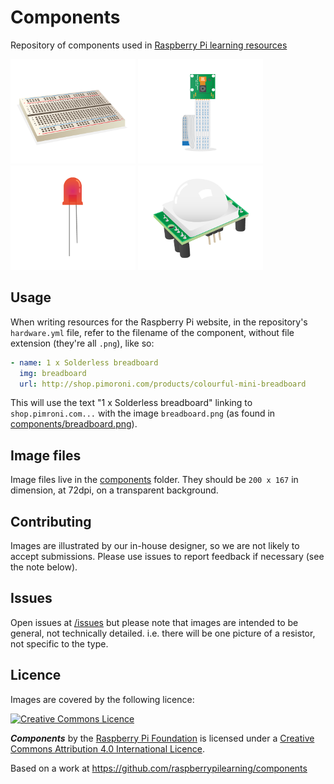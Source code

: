 # Components

Repository of components used in [Raspberry Pi learning resources](http://www.raspberrypi.org/resources/)

[![](components/breadboard.png)](components/) [![](components/camera.png)](components/) [![](components/led.png)](components/) [![](components/pir.png)](components/)

## Usage

When writing resources for the Raspberry Pi website, in the repository's `hardware.yml` file, refer to the filename of the component, without file extension (they're all `.png`), like so:

```yml
- name: 1 x Solderless breadboard
  img: breadboard
  url: http://shop.pimoroni.com/products/colourful-mini-breadboard
```

This will use the text "1 x Solderless breadboard" linking to `shop.pimroni.com...` with the image `breadboard.png` (as found in [components/breadboard.png](components/breadboard.png)).

## Image files

Image files live in the [components](components/) folder. They should be `200 x 167` in dimension, at 72dpi, on a transparent background.

## Contributing

Images are illustrated by our in-house designer, so we are not likely to accept submissions. Please use issues to report feedback if necessary (see the note below).

## Issues

Open issues at [/issues](https://github.com/raspberrypilearning/components/issues) but please note that images are intended to be general, not technically detailed. i.e. there will be one picture of a resistor, not specific to the type.

## Licence

Images are covered by the following licence:

[![Creative Commons Licence](http://i.creativecommons.org/l/by-sa/4.0/88x31.png)](http://creativecommons.org/licenses/by-sa/4.0/)

***Components*** by the [Raspberry Pi Foundation](http://www.raspberrypi.org) is licensed under a [Creative Commons Attribution 4.0 International Licence](http://creativecommons.org/licenses/by-sa/4.0/).

Based on a work at https://github.com/raspberrypilearning/components
